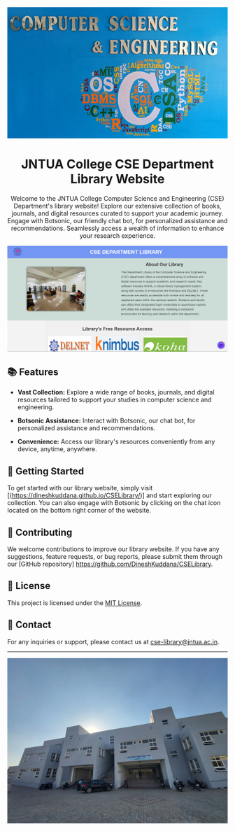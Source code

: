 <div align="center">
  <img src="cse.jpg" alt="JNTUA College CSE Department Logo" width="700" height="300">
</div>

<h1 align="center">JNTUA College CSE Department Library Website</h1>

<p align="center">Welcome to the JNTUA College Computer Science and Engineering (CSE) Department's library website! Explore our extensive collection of books, journals, and digital resources curated to support your academic journey. Engage with Botsonic, our friendly chat bot, for personalized assistance and recommendations. Seamlessly access a wealth of information to enhance your research experience.</p>

<div align="center">
  <img src="website.png" alt="Library Website Screenshot" width="800">
</div>

## 📚 Features

- **Vast Collection:** Explore a wide range of books, journals, and digital resources tailored to support your studies in computer science and engineering.

- **Botsonic Assistance:** Interact with Botsonic, our chat bot, for personalized assistance and recommendations.

- **Convenience:** Access our library's resources conveniently from any device, anytime, anywhere.

## 🚀 Getting Started

To get started with our library website, simply visit [(https://dineshkuddana.github.io/CSELibrary/)] and start exploring our collection. You can also engage with Botsonic by clicking on the chat icon located on the bottom right corner of the website.

## 🌟 Contributing

We welcome contributions to improve our library website. If you have any suggestions, feature requests, or bug reports, please submit them through our [GitHub repository] https://github.com/DineshKuddana/CSELibrary.

## 📝 License

This project is licensed under the [MIT License](LICENSE).

## 📧 Contact

For any inquiries or support, please contact us at [cse-library@jntua.ac.in](mailto:cse-library@jntua.ac.in).

---

<div align="center">
  <img src="dept.jpg" alt="JNTUA College CSE Department Building" width="1000">
</div>
